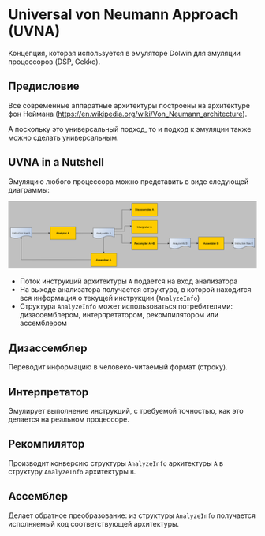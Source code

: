 # Universal von Neumann Approach (UVNA)

Концепция, которая используется в эмуляторе Dolwin для эмуляции процессоров (DSP, Gekko).

## Предисловие

Все современные аппаратные архитектуры построены на архитектуре фон Неймана (https://en.wikipedia.org/wiki/Von_Neumann_architecture).

А поскольку это универсальный подход, то и подход к эмуляции также можно сделать универсальным.

## UVNA in a Nutshell

Эмуляцию любого процессора можно представить в виде следующей диаграммы:

![UVNA](UVNA.png)

- Поток инструкций архитектуры `A` подается на вход анализатора
- На выходе анализатора получается структура, в которой находится вся информация о текущей инструкции (`AnalyzeInfo`)
- Структура `AnalyzeInfo` может использоваться потребителями: дизассемблером, интерпретатором, рекомпилятором или ассемблером

## Дизассемблер

Переводит информацию в человеко-читаемый формат (строку).

## Интерпретатор

Эмулирует выполнение инструкций, с требуемой точностью, как это делается на реальном процессоре.

## Рекомпилятор

Производит конверсию структуры `AnalyzeInfo` архитектуры `A` в структуру `AnalyzeInfo` архитектуры `B`.

## Ассемблер

Делает обратное преобразование: из структуры `AnalyzeInfo` получается исполняемый код соответствующей архитектуры.
